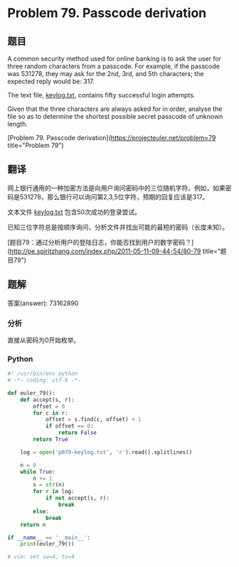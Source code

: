 Problem 79. Passcode derivation
========================================

## 题目

A common security method used for online banking is to ask the user for three random characters from a passcode. For example, if the passcode was 531278, they may ask for the 2nd, 3rd, and 5th characters; the expected reply would be: 317.

The text file, [keylog.txt](../resource/p079-keylog.txt), contains fifty successful login attempts.

Given that the three characters are always asked for in order, analyse the file so as to determine the shortest possible secret passcode of unknown length.

[Problem 79. Passcode derivation](https://projecteuler.net/problem=79 title="Problem 79")

## 翻译

网上银行通用的一种加密方法是向用户询问密码中的三位随机字符。例如，如果密码是531278，那么银行可以询问第2,3,5位字符，预期的回复应该是317。

文本文件 [keylog.txt](../resource/p079-keylog.txt) 包含50次成功的登录尝试。

已知三位字符总是按顺序询问，分析文件并找出可能的最短的密码（长度未知）。

[题目79：通过分析用户的登陆日志，你能否找到用户的数字密码？](http://pe.spiritzhang.com/index.php/2011-05-11-09-44-54/80-79 title="题目79")

## 题解

答案(answer): 73162890

### 分析

直接从密码为0开始枚举。

### Python

~~~python
#! /usr/bin/env python
# -*- coding: utf-8 -*-

def euler_79():
    def accept(s, r):
        offset = 0
        for c in r:
            offset = s.find(c, offset) + 1
            if offset == 0:
                return False
        return True

    log = open('p079-keylog.txt', 'r').read().splitlines()

    n = 0
    while True:
        n += 1
        s = str(n)
        for r in log:
            if not accept(s, r):
                break
        else:
            break
    return n

if __name__ == '__main__':
    print(euler_79())

# vim: set sw=4, ts=4
~~~
